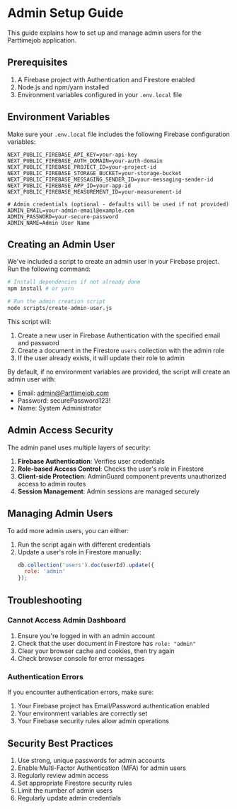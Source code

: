 # Admin Setup Guide

This guide explains how to set up and manage admin users for the Parttimejob application.

## Prerequisites

1. A Firebase project with Authentication and Firestore enabled
2. Node.js and npm/yarn installed
3. Environment variables configured in your `.env.local` file

## Environment Variables

Make sure your `.env.local` file includes the following Firebase configuration variables:

```
NEXT_PUBLIC_FIREBASE_API_KEY=your-api-key
NEXT_PUBLIC_FIREBASE_AUTH_DOMAIN=your-auth-domain
NEXT_PUBLIC_FIREBASE_PROJECT_ID=your-project-id
NEXT_PUBLIC_FIREBASE_STORAGE_BUCKET=your-storage-bucket
NEXT_PUBLIC_FIREBASE_MESSAGING_SENDER_ID=your-messaging-sender-id
NEXT_PUBLIC_FIREBASE_APP_ID=your-app-id
NEXT_PUBLIC_FIREBASE_MEASUREMENT_ID=your-measurement-id

# Admin credentials (optional - defaults will be used if not provided)
ADMIN_EMAIL=your-admin-email@example.com
ADMIN_PASSWORD=your-secure-password
ADMIN_NAME=Admin User Name
```

## Creating an Admin User

We've included a script to create an admin user in your Firebase project. Run the following command:

```bash
# Install dependencies if not already done
npm install # or yarn

# Run the admin creation script
node scripts/create-admin-user.js
```

This script will:
1. Create a new user in Firebase Authentication with the specified email and password
2. Create a document in the Firestore `users` collection with the admin role
3. If the user already exists, it will update their role to admin

By default, if no environment variables are provided, the script will create an admin user with:
- Email: admin@Parttimejob.com
- Password: securePassword123!
- Name: System Administrator

## Admin Access Security

The admin panel uses multiple layers of security:

1. **Firebase Authentication**: Verifies user credentials
2. **Role-based Access Control**: Checks the user's role in Firestore
3. **Client-side Protection**: AdminGuard component prevents unauthorized access to admin routes
4. **Session Management**: Admin sessions are managed securely

## Managing Admin Users

To add more admin users, you can either:

1. Run the script again with different credentials
2. Update a user's role in Firestore manually:
   ```javascript
   db.collection('users').doc(userId).update({
     role: 'admin'
   });
   ```

## Troubleshooting

### Cannot Access Admin Dashboard

1. Ensure you're logged in with an admin account
2. Check that the user document in Firestore has `role: "admin"`
3. Clear your browser cache and cookies, then try again
4. Check browser console for error messages

### Authentication Errors

If you encounter authentication errors, make sure:
1. Your Firebase project has Email/Password authentication enabled
2. Your environment variables are correctly set
3. Your Firebase security rules allow admin operations

## Security Best Practices

1. Use strong, unique passwords for admin accounts
2. Enable Multi-Factor Authentication (MFA) for admin users
3. Regularly review admin access
4. Set appropriate Firestore security rules
5. Limit the number of admin users
6. Regularly update admin credentials 